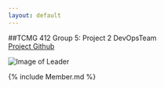 ```yaml
---
layout: default
---
```


##TCMG 412 Group 5: Project 2
DevOpsTeam 
<br>
[Project Github](https://github.com/noahwoinicki/g5_p2)


![Image of Leader](https://github.com/noahwoinicki/g5_p2/blob/master/leader.JPG?raw=true)

{% include Member.md %}
